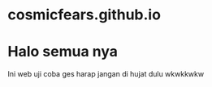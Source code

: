 # cosmicfears.github.io 
<!doctype html>
<h1>Halo semua nya </h1>
<head>
 <p>Ini web uji coba ges harap jangan di hujat dulu wkwkkwkw </p>
</head>
